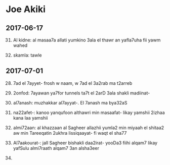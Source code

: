 # Joe Akiki

## 2017-06-17

31. Al kidne: al masaa7a allati yumkino 3ala el thawr an yafla7uha fii yawm wahed

32. skamla: tawle

## 2017-07-01

28. 7ad el 7ayyet- frosh w naam, w 7ad el 3a2rab ma t2arreb

29. 2onfod: 7ayawan ya7for tunnels ta7t el 2arD 3ala shakli madiinat-

30. al7anash: muzhakkar al7ayyat-. El 7anash ma bya32aS

31. na22afet-: kanoo yanqufoon althawri min masaafat- likay yamshii 2izhaa kana laa yamshii

32. almi72aan: al khazzaan al Sagheer allazhii yumla2 min miyaah el shitaa2 aw min Tareeqatin 2ukhra lissiqaayat- fi waqt el sha77

33. Al7aakourat-: jall Sagheer bishakli daa2irat- yooDa3 fiihi alqam7 likay yafSulu almi7raath alqam7 3an alsha3eer

33.
